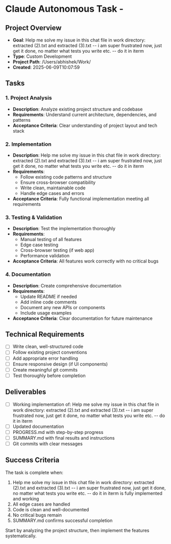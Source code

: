 # Claude Autonomous Task - 

## Project Overview
- **Goal**: Help me solve my issue in this chat file in work directory: extracted (2).txt and extracted (3).txt -- i am super frustrated now, just get it done, no matter what tests you write etc. -- do it in iterm
- **Type**: Custom Development
- **Project Path**: /Users/abhishek/Work/
- **Created**: 2025-06-09T10:07:59

## Tasks

### 1. Project Analysis
- **Description**: Analyze existing project structure and codebase
- **Requirements**: Understand current architecture, dependencies, and patterns
- **Acceptance Criteria**: Clear understanding of project layout and tech stack

### 2. Implementation
- **Description**: Help me solve my issue in this chat file in work directory: extracted (2).txt and extracted (3).txt -- i am super frustrated now, just get it done, no matter what tests you write etc. -- do it in iterm
- **Requirements**: 
  - Follow existing code patterns and structure
  - Ensure cross-browser compatibility
  - Write clean, maintainable code
  - Handle edge cases and errors
- **Acceptance Criteria**: Fully functional implementation meeting all requirements

### 3. Testing & Validation
- **Description**: Test the implementation thoroughly
- **Requirements**: 
  - Manual testing of all features
  - Edge case testing
  - Cross-browser testing (if web app)
  - Performance validation
- **Acceptance Criteria**: All features work correctly with no critical bugs

### 4. Documentation
- **Description**: Create comprehensive documentation
- **Requirements**:
  - Update README if needed
  - Add inline code comments
  - Document any new APIs or components
  - Include usage examples
- **Acceptance Criteria**: Clear documentation for future maintenance

## Technical Requirements
- [ ] Write clean, well-structured code
- [ ] Follow existing project conventions
- [ ] Add appropriate error handling
- [ ] Ensure responsive design (if UI components)
- [ ] Create meaningful git commits
- [ ] Test thoroughly before completion

## Deliverables
- [ ] Working implementation of: Help me solve my issue in this chat file in work directory: extracted (2).txt and extracted (3).txt -- i am super frustrated now, just get it done, no matter what tests you write etc. -- do it in iterm
- [ ] Updated documentation
- [ ] PROGRESS.md with step-by-step progress
- [ ] SUMMARY.md with final results and instructions
- [ ] Git commits with clear messages

## Success Criteria
The task is complete when:
1. Help me solve my issue in this chat file in work directory: extracted (2).txt and extracted (3).txt -- i am super frustrated now, just get it done, no matter what tests you write etc. -- do it in iterm is fully implemented and working
2. All edge cases are handled
3. Code is clean and well-documented
4. No critical bugs remain
5. SUMMARY.md confirms successful completion

Start by analyzing the project structure, then implement the features systematically.